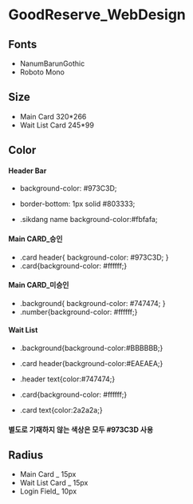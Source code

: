 # GoodReserve_WebDesign

## Fonts
* NanumBarunGothic
* Roboto Mono

## Size
* Main Card 320*266
* Wait List Card 245*99

## Color
#### Header Bar

- background-color: #973C3D; 


- border-bottom: 1px solid #803333;
- .sikdang name background-color:#fbfafa;

#### Main CARD_승인

- .card header{ background-color: #973C3D; }
- .card{background-color: #ffffff;}

#### Main CARD_미승인

- .background{ background-color: #747474; }
- .number{background-color: #ffffff;} 

#### Wait List

- .background{background-color:#BBBBBB;}


- .card header{background-color:#EAEAEA;}


- .header text{color:#747474;}


- .card{background-color: #ffffff;}


- .card text{color:2a2a2a;}

#### 별도로 기재하지 않는 색상은 모두 #973C3D 사용

## Radius
* Main Card _ 15px
* Wait List Card _ 15px
* Login Field_ 10px